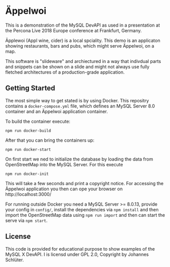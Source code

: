 Äppelwoi
========

This is a demonstration of the MySQL DevAPI as used in a presentation at the Percona Live 2018 Europe
conference at Frankfurt, Germany.

Äpplewoi (Appl wine, cider) is a local spciality. This demo is an applicaton showing restaurants, bars
and pubs, which might serve Äppelwoi, on a map.

This software is "slideware" and archiectured in a way that indivdual parts and snippets can be shown 
on a slide and might not always use fully fletched architectures of a production-grade application.

Getting Started
---------------
The most simple way to get stated is by using Docker. This repositry contains a `docker-compose.yml` file,
which defines an MySQL Server 8.0 container and an Äppelwoi application container.

To build the container execute:

    npm run docker-build

After that you can bring the containers up:

    npm run docker-start

On first start we ned to initialize the database by loading the data from OpenStreetMap into the MySQL
Server. For this execute

    npm run docker-init

This will take a few seconds and print a copyright notice. For accessing the Äppelwoi application
you then can ope your browser on http://localhost:3000/

For running outside Docker you need a MySQL Server >= 8.0.13, provide your config in `config/`, 
install the dependencies via `npm install` and then import the OpenStreetMap data
using `npm run import` and then can start the serve via `npm start`.

License
-------
This code is provided for educational purpose to show examples of the MySQL X DevAPI. I is licensd under
GPL 2.0, Copyright by Johannes Schlüter.
